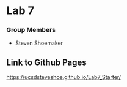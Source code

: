 # Lab 7

### Group Members
- Steven Shoemaker

## Link to Github Pages
https://ucsdsteveshoe.github.io/Lab7_Starter/